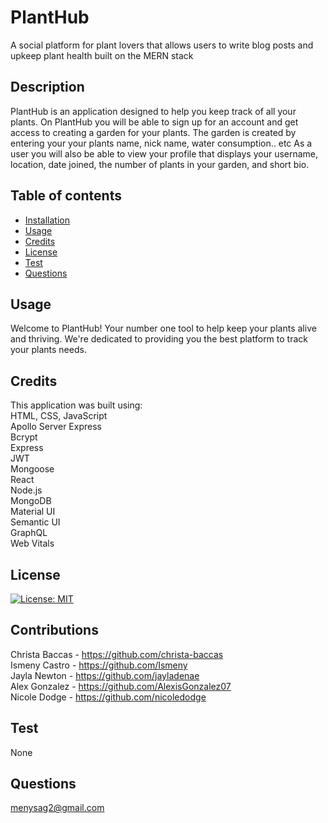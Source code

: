 # PlantHub
A social platform for plant lovers that allows users to write blog posts and upkeep plant health built on the MERN stack

## Description
PlantHub is an application designed to help you keep track of all your plants. 
On PlantHub you will be able to sign up for an account and get access to creating a garden for your plants. 
The garden is created by entering your  your plants name, nick name, water consumption.. etc
As a user you will also be able to view your profile that displays your username, location, date joined, the number of plants in your garden, and short bio. 

## Table of contents
  - [Installation](#installation)
  - [Usage](#usage)
  - [Credits](#credits)
  - [License](#license)
  - [Test](#test)
  - [Questions](#questions)
  

## Usage
Welcome to PlantHub! Your number one tool to help keep your plants alive and thriving. 
We're dedicated to providing you the best platform to track your plants needs.

## Credits
This application was built using: <br>
HTML, CSS, JavaScript <br>
Apollo Server Express <br>
Bcrypt <br>
Express <br>
JWT <br>
Mongoose <br>
React <br>
Node.js <br>
MongoDB <br>
Material UI <br>
Semantic UI <br>
GraphQL <br>
Web Vitals <br>




## License
[![License: MIT](https://img.shields.io/badge/License-MIT-yellow.svg)](https://opensource.org/licenses/MIT)

## Contributions
Christa Baccas - https://github.com/christa-baccas<br>
Ismeny Castro - https://github.com/Ismeny<br>
Jayla Newton - https://github.com/jayladenae<br>
Alex Gonzalez - https://github.com/AlexisGonzalez07 <br>
Nicole Dodge - https://github.com/nicoledodge<br>



## Test
None

## Questions
menysag2@gmail.com
